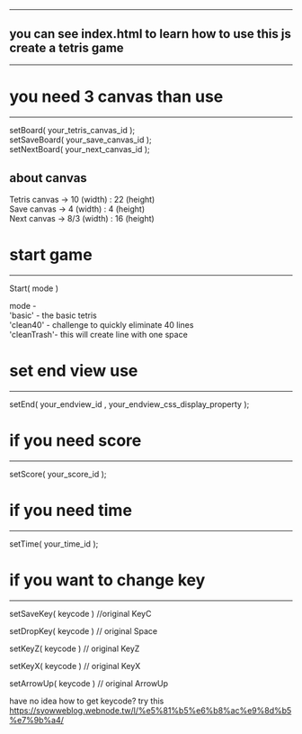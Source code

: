  ## <script src="https://syow.000webhostapp.com/Tetris/tetris.js"></script> ##
---------------------------------------------------------------------------

## you can see index.html to learn how to use this js create a tetris game ##
--------------------------------------------------------------------------
# you need 3 canvas than use #
-----------------------------
setBoard( your_tetris_canvas_id ); <br>
setSaveBoard( your_save_canvas_id ); <br>
setNextBoard( your_next_canvas_id ); <br>
## about canvas ##
Tetris canvas -> 10 (width) : 22 (height)  <br>
Save canvas -> 4 (width) : 4 (height) <br>
Next canvas -> 8/3 (width) : 16 (height)


# start game #
----------------
Start( mode )

mode - <br>
'basic'     -   the basic tetris <br>
'clean40'   -   challenge to quickly eliminate 40 lines<br>
'cleanTrash'-   this will create line with one space<br>

# set end view use #
---------------------------------------------------------------
setEnd( your_endview_id , your_endview_css_display_property );


# if you need score #
--------------------
setScore( your_score_id );

# if you need time #
-----------------
setTime( your_time_id );

# if you want to change key #
----------------------------
setSaveKey( keycode )   //original KeyC

setDropKey( keycode )   // original Space

setKeyZ( keycode )     // original KeyZ

setKeyX( keycode )     // original KeyX

setArrowUp( keycode )  // original ArrowUp

have no idea how to get keycode? try this
<a>https://syowweblog.webnode.tw/l/%e5%81%b5%e6%b8%ac%e9%8d%b5%e7%9b%a4/<a>